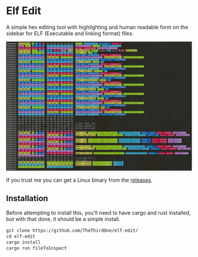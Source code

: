 Elf Edit
========

A simple hex editing tool with highlighting and human readable form on the sidebar for ELF (Executable and linking format) files.

![Screenshot showing a tiny binary](screenshot.png)

If you trust me you can get a Linux binary from the [releases](https://github.com/TheThirdOne/elf-edit/releases).

## Installation

Before attempting to install this, you'll need to have cargo and rust installed, but with that done, it should be a simple install.

```
git clone https://github.com/TheThirdOne/elf-edit/
cd elf-edit
cargo install
cargo run fileToInspect
```
